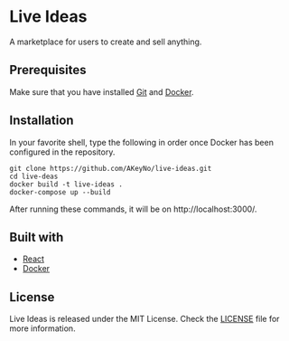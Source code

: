 # Live Ideas

A marketplace for users to create and sell anything.

## Prerequisites

Make sure that you have installed [Git](https://git-scm.com/) and [Docker](https://docs.docker.com/get-docker/).

## Installation

In your favorite shell, type the following in order once Docker has been configured in the repository.

```
git clone https://github.com/AKeyNo/live-ideas.git
cd live-deas
docker build -t live-ideas .
docker-compose up --build
```

After running these commands, it will be on http://localhost:3000/.

## Built with

- [React](https://reactjs.org/)
- [Docker](https://www.docker.com/)

## License

Live Ideas is released under the MIT License. Check the [LICENSE](https://github.com/AKeyNo/live-ideas/blob/main/LICENSE) file for more information.
